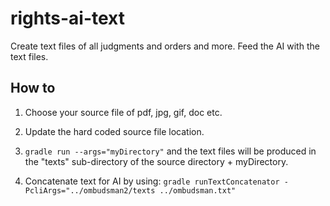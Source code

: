 # rights-ai-text

Create text files of all judgments and orders and more.
Feed the AI with the text files.

## How to

1. Choose your source file of pdf, jpg, gif, doc etc.
2. Update the hard coded source file location.
3. `gradle run --args="myDirectory"` and the text files will be produced in the "texts" sub-directory of the source directory + myDirectory.

4. Concatenate text for AI by using:
`gradle runTextConcatenator -PcliArgs="../ombudsman2/texts ../ombudsman.txt"`
